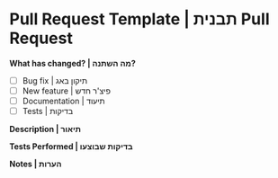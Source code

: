 # Pull Request Template | תבנית Pull Request

**What has changed? | מה השתנה?**

- [ ] Bug fix | תיקון באג
- [ ] New feature | פיצ'ר חדש
- [ ] Documentation | תיעוד
- [ ] Tests | בדיקות

**Description | תיאור**

**Tests Performed | בדיקות שבוצעו**

**Notes | הערות**
